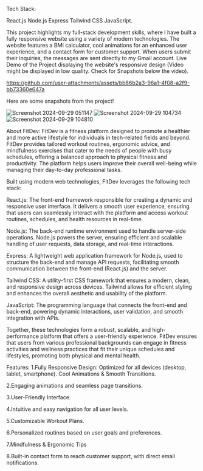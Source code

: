 Tech Stack:

React.js
Node.js
Express
Tailwind CSS
JavaScript.

This project highlights my full-stack development skills, where I have built a fully responsive website using a variety of modern technologies. The website features a BMI calculator, cool animations for an enhanced user experience, and a contact form for customer support. When users submit their inquiries, the messages are sent directly to my Gmail account.
Live Demo of the Project displaying the website's responsive design (Video might be displayed in low quality. Check for Snapshots below the video). 

https://github.com/user-attachments/assets/bb86b2a3-96a1-4f08-a2f9-bb73360e647a

Here are some snapshots from the project!

![Screenshot 2024-09-29 051147](https://github.com/user-attachments/assets/1e37fa12-522c-4204-beba-b95acf88831b)
![Screenshot 2024-09-29 104734](https://github.com/user-attachments/assets/f9a4e594-e4cf-4014-b602-917935654ff3)
![Screenshot 2024-09-29 104810](https://github.com/user-attachments/assets/f589f7a0-d47c-4d68-9b9b-f981033b8e8f)

About FitDev:
FitDev is a fitness platform designed to promote a healthier and more active lifestyle for individuals in tech-related fields and beyond. FitDev provides tailored workout routines, ergonomic advice, and mindfulness exercises that cater to the needs of people with busy schedules, offering a balanced approach to physical fitness and productivity. The platform helps users improve their overall well-being while managing their day-to-day professional tasks.

Built using modern web technologies, FitDev leverages the following tech stack:

React.js: The front-end framework responsible for creating a dynamic and responsive user interface. It delivers a smooth user experience, ensuring that users can seamlessly interact with the platform and access workout routines, schedules, and health resources in real-time.

Node.js: The back-end runtime environment used to handle server-side operations. Node.js powers the server, ensuring efficient and scalable handling of user requests, data storage, and real-time interactions.

Express: A lightweight web application framework for Node.js, used to structure the back-end and manage API requests, facilitating smooth communication between the front-end (React.js) and the server.

Tailwind CSS: A utility-first CSS framework that ensures a modern, clean, and responsive design across devices. Tailwind allows for efficient styling and enhances the overall aesthetic and usability of the platform.

JavaScript: The programming language that connects the front-end and back-end, powering dynamic interactions, user validation, and smooth integration with APIs.

Together, these technologies form a robust, scalable, and high-performance platform that offers a user-friendly experience. FitDev ensures that users from various professional backgrounds can engage in fitness activities and wellness practices that fit their unique schedules and lifestyles, promoting both physical and mental health.


Features:
1.Fully Responsive Design: Optimized for all devices (desktop, tablet, smartphone).
Cool Animations & Smooth Transitions.

2.Engaging animations and seamless page transitions.

3.User-Friendly Interface.

4.Intuitive and easy navigation for all user levels.

5.Customizable Workout Plans.

6.Personalized routines based on user goals and preferences.

7.Mindfulness & Ergonomic Tips

8.Built-in contact form to reach customer support, with direct email notifications.
